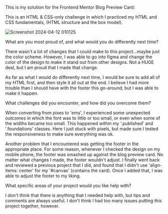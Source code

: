 This is my solution for the Frontend Mentor Blog Preview Card:

This is an HTML & CSS-only challenge in which I practiced my HTML and CSS fundamentals, (HTML structure and the box model).

![Screenshot 2024-04-12 010125](https://github.com/cdanderson76/blogPreviewCard/assets/138369806/0445b226-6c5d-4350-8087-6862068ae055)


What are you most proud of, and what would you do differently next time?

There wasn't a lot of changes that I could make to this project...maybe just the color scheme.  However, I was able to go into figma and change the color of the design to make it stand out from other designs.  Not a HUGE deal, but I am proud that I made that change.

As far as what I would do differently next time, I would be sure to add all of my HTML first, and then style it all out at the end.  I believe I had more trouble than I should have with the footer this go-around, but I was able to make it happen.

What challenges did you encounter, and how did you overcome them?

When converting from pixes to 'ems', I experienced some unexpected outcomes in which the font was to little or too small, or even when some of the widths became too small.  This happened within my '.published' and '.foundations' classes.  Here I just stuck with pixels, but made sure I tested the responsiveness to make sure everything was ok.

Another problem that I encountered was getting the footer in the appropriate place.  For some reason, whenever I checked the design on my mobile phone, the footer was smashed up against the blog preview card.  No matter what changes I made, the footer wouldn't adjust.  I finally went back and reviewed a previous project that I did, and found that I didn't use 'align-items: center' for my '#canvas' (contains the card).  Once I added that, I was able to adjust the footer to my liking.

What specific areas of your project would you like help with?

I don't think that there is anything that I needed help with, but tips and comments are always useful. I don't think I had too many issues putting this project together, however.
